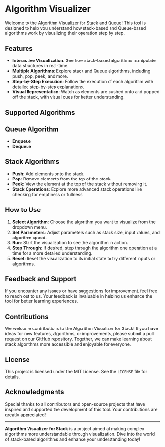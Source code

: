 # Algorithm Visualizer 

Welcome to the Algorithm Visualizer for Stack and Queue! This tool is designed to help you understand how stack-based and Queue-based algorithms work by visualizing their operation step by step.

## Features

- **Interactive Visualization**: See how stack-based algorithms manipulate data structures in real-time.
- **Multiple Algorithms**: Explore stack and Queue algorithms, including push, pop, peek, and more.
- **Step-by-Step Execution**: Follow the execution of each algorithm with detailed step-by-step explanations.
- **Visual Representation**: Watch as elements are pushed onto and popped off the stack, with visual cues for better understanding.

## Supported Algorithms

## **Queue Algorithm**
- **Enqueue**
- **Dequeue**

## Stack Algorithms
- **Push**: Add elements onto the stack.
- **Pop**: Remove elements from the top of the stack.
- **Peek**: View the element at the top of the stack without removing it.
- **Stack Operations**: Explore more advanced stack operations like checking for emptiness or fullness.

## How to Use

1. **Select Algorithm**: Choose the algorithm you want to visualize from the dropdown menu.
2. **Set Parameters**: Adjust parameters such as stack size, input values, and algorithm speed.
3. **Run**: Start the visualization to see the algorithm in action.
4. **Step Through**: If desired, step through the algorithm one operation at a time for a more detailed understanding.
5. **Reset**: Reset the visualization to its initial state to try different inputs or algorithms.
   

## Feedback and Support

If you encounter any issues or have suggestions for improvement, feel free to reach out to us. Your feedback is invaluable in helping us enhance the tool for better learning experiences.

## Contributions

We welcome contributions to the Algorithm Visualizer for Stack! If you have ideas for new features, algorithms, or improvements, please submit a pull request on our GitHub repository. Together, we can make learning about stack algorithms more accessible and enjoyable for everyone.

## License

This project is licensed under the MIT License. See the `LICENSE` file for details.

## Acknowledgments

Special thanks to all contributors and open-source projects that have inspired and supported the development of this tool. Your contributions are greatly appreciated!

---

**Algorithm Visualizer for Stack** is a project aimed at making complex algorithms more understandable through visualization. Dive into the world of stack-based algorithms and enhance your understanding today!

